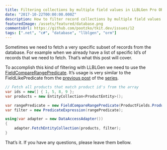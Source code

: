 ```yaml
---
title: Filtering collections by multiple field values in LLBLGen Pro ORM
date: "2017-10-22T00:00:00.000Z"
description: How to filter record collections by multiple field values at the same time in LLBLGen Pro ORM?
featuredImage: /assets/featured/database.png
commentsUrl: https://github.com/pootzko/tkit.dev/issues/12
tags: [".net", "c#", "database", "llblgen", "orm"]
---
```


Sometimes we need to fetch a very specific subset of records from the database. For example when we already have a list of specific Id’s of records that we need to fetch. That’s what this post will cover.

To accomplish this kind of filtering with LLBLGen we need to use the [FieldCompareRangePredicate](http://www.llblgen.com/Documentation/5.3/ReferenceManuals/LLBLGenProRTF/html/E6DD0632.htm). It’s usage is very similar to the FieldLikePredicate from the [previous post](/2017/10/22/filtering-collections-by-like-operator-in-llblgen-pro-orm/) of the [series](/2017/10/23/llblgen-pro-basics/).

```cs
// Fetch all products that match product id's from the array
var ids = new[] { 1, 5, 8, 9 };
var products = new EntityCollection<ProductEntity>();

var rangePredicate = new FieldCompareRangePredicate(ProductFields.ProductId, null, ids);
var filter = new PredicateExpression(rangePredicate);

using(var adapter = new DataAccessAdapter())
{
    adapter.FetchEntityCollection(products, filter);
}
```

That’s it. If you have any questions, please leave them bellow.
